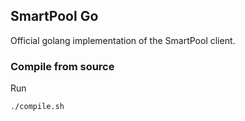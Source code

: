 ## SmartPool Go

Official golang implementation of the SmartPool client.

### Compile from source

Run

```
./compile.sh
```
